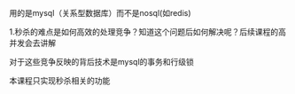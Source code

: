 用的是mysql（关系型数据库）而不是nosql(如redis)

1.秒杀的难点是如何高效的处理竞争？知道这个问题后如何解决呢？后续课程的高并发会去讲解

对于这些竞争反映的背后技术是mysql的事务和行级锁



本课程只实现秒杀相关的功能